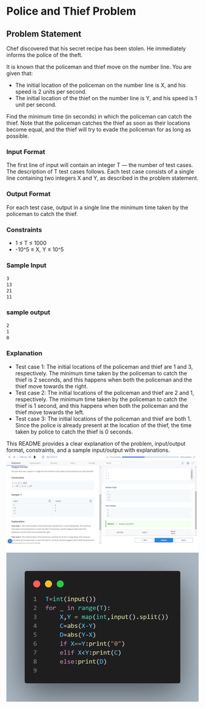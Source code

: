 # Police and Thief Problem

## Problem Statement

Chef discovered that his secret recipe has been stolen. He immediately informs the police of the theft.

It is known that the policeman and thief move on the number line. You are given that:
- The initial location of the policeman on the number line is X, and his speed is 2 units per second.
- The initial location of the thief on the number line is Y, and his speed is 1 unit per second.

Find the minimum time (in seconds) in which the policeman can catch the thief. Note that the policeman catches the thief as soon as their locations become equal, and the thief will try to evade the policeman for as long as possible.

### Input Format

The first line of input will contain an integer T — the number of test cases. The description of T test cases follows. Each test case consists of a single line containing two integers X and Y, as described in the problem statement.

### Output Format

For each test case, output in a single line the minimum time taken by the policeman to catch the thief.

### Constraints

- 1 ≤ T ≤ 1000
- -10^5 ≤ X, Y ≤ 10^5

### Sample Input
```
3
13
21
11
```

### sample output
```
2
1
0
```
### Explanation

- Test case 1: The initial locations of the policeman and thief are 1 and 3, respectively. The minimum time taken by the policeman to catch the thief is 2 seconds, and this happens when both the policeman and the thief move towards the right.
- Test case 2: The initial locations of the policeman and thief are 2 and 1, respectively. The minimum time taken by the policeman to catch the thief is 1 second, and this happens when both the policeman and the thief move towards the left.
- Test case 3: The initial locations of the policeman and thief are both 1. Since the police is already present at the location of the thief, the time taken by police to catch the thief is 0 seconds.

This README provides a clear explanation of the problem, input/output format, constraints, and a sample input/output with explanations.
![](Untitled.png)
![](code.png)